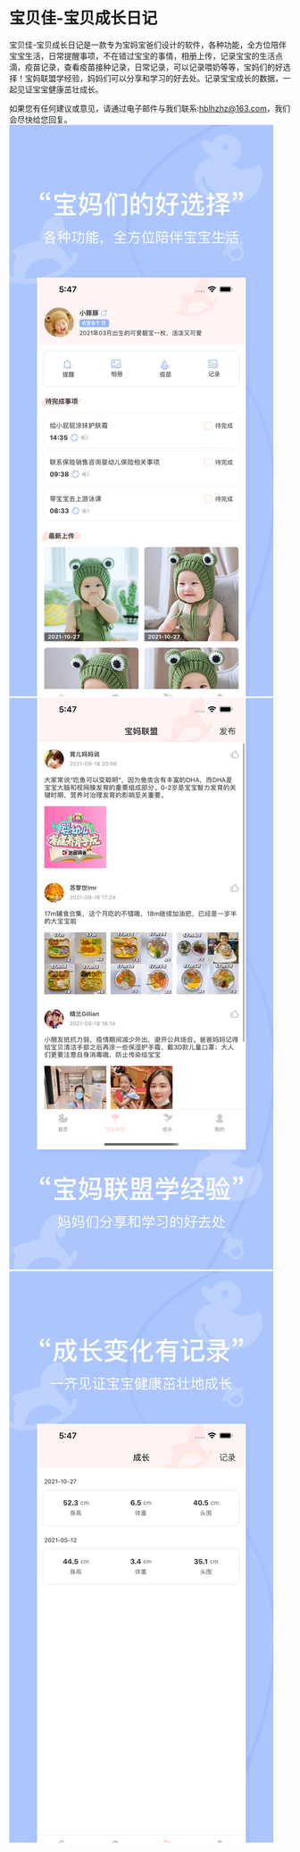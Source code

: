 # 宝贝佳-宝贝成长日记

宝贝佳-宝贝成长日记是一款专为宝妈宝爸们设计的软件，各种功能，全方位陪伴宝宝生活，日常提醒事项，不在错过宝宝的事情，相册上传，记录宝宝的生活点滴，疫苗记录，查看疫苗接种记录，日常记录，可以记录喂奶等等，宝妈们的好选择！宝妈联盟学经验，妈妈们可以分享和学习的好去处。记录宝宝成长的数据，一起见证宝宝健康茁壮成长。

如果您有任何建议或意见，请通过电子邮件与我们联系:hblhzhz@163.com，我们会尽快给您回复。
![Image text](https://github.com/hblhzhz/BBJ-BabyGrowthDiary/blob/main/上架/4.png)
![Image text](https://github.com/hblhzhz/BBJ-BabyGrowthDiary/blob/main/上架/5.png)
![Image text](https://github.com/hblhzhz/BBJ-BabyGrowthDiary/blob/main/上架/6.png)
